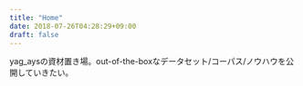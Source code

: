 ```yaml
---
title: "Home"
date: 2018-07-26T04:28:29+09:00
draft: false
---
```


yag_aysの資材置き場。out-of-the-boxなデータセット/コーパス/ノウハウを公開していきたい。
